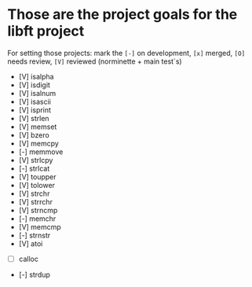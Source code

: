 # Those are the project goals for the libft project

For setting those projects:
mark the `[-]` on development, `[x]` merged, `[O]` needs review, `[V]` reviewed (norminette + main test`s)

- [V] isalpha
- [V] isdigit
- [V] isalnum
- [V] isascii
- [V] isprint
- [V] strlen
- [V] memset
- [V] bzero
- [V] memcpy
- [-] memmove
- [V] strlcpy
- [-] strlcat
- [V] toupper
- [V] tolower
- [V] strchr
- [V] strrchr
- [V] strncmp
- [-] memchr
- [V] memcmp
- [-] strnstr
- [V] atoi
- [ ] calloc
- [-] strdup

